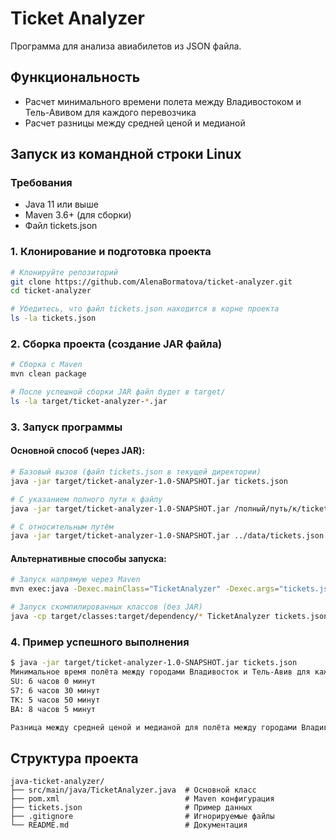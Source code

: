# Ticket Analyzer

Программа для анализа авиабилетов из JSON файла.

## Функциональность

- Расчет минимального времени полета между Владивостоком и Тель-Авивом для каждого перевозчика
- Расчет разницы между средней ценой и медианой

## Запуск из командной строки Linux

### Требования
- Java 11 или выше
- Maven 3.6+ (для сборки)
- Файл tickets.json

### 1. Клонирование и подготовка проекта

```bash
# Клонируйте репозиторий
git clone https://github.com/AlenaBormatova/ticket-analyzer.git
cd ticket-analyzer

# Убедитесь, что файл tickets.json находится в корне проекта
ls -la tickets.json
```

### 2. Сборка проекта (создание JAR файла)

```bash
# Сборка с Maven
mvn clean package

# После успешной сборки JAR файл будет в target/
ls -la target/ticket-analyzer-*.jar
```

### 3. Запуск программы

#### Основной способ (через JAR):
```bash
# Базовый вызов (файл tickets.json в текущей директории)
java -jar target/ticket-analyzer-1.0-SNAPSHOT.jar tickets.json

# С указанием полного пути к файлу
java -jar target/ticket-analyzer-1.0-SNAPSHOT.jar /полный/путь/к/tickets.json

# С относительным путём
java -jar target/ticket-analyzer-1.0-SNAPSHOT.jar ../data/tickets.json
```

#### Альтернативные способы запуска:
```bash
# Запуск напрямую через Maven
mvn exec:java -Dexec.mainClass="TicketAnalyzer" -Dexec.args="tickets.json"

# Запуск скомпилированных классов (без JAR)
java -cp target/classes:target/dependency/* TicketAnalyzer tickets.json
```

### 4. Пример успешного выполнения

```bash
$ java -jar target/ticket-analyzer-1.0-SNAPSHOT.jar tickets.json
Минимальное время полёта между городами Владивосток и Тель-Авив для каждого авиаперевозчика:
SU: 6 часов 0 минут
S7: 6 часов 30 минут
TK: 5 часов 50 минут
BA: 8 часов 5 минут

Разница между средней ценой и медианой для полёта между городами Владивосток и Тель-Авив: 460,00 рублей
```

## Структура проекта

```
java-ticket-analyzer/
├── src/main/java/TicketAnalyzer.java  # Основной класс
├── pom.xml                            # Maven конфигурация
├── tickets.json                       # Пример данных
├── .gitignore                         # Игнорируемые файлы
└── README.md                          # Документация
```